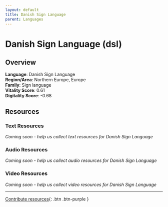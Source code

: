 ```yaml
---
layout: default
title: Danish Sign Language
parent: Languages
---
```


# Danish Sign Language (dsl)

## Overview

**Language**: Danish Sign Language  
**Region/Area**: Northern Europe, Europe  
**Family**: Sign language  
**Vitality Score**: 0.61  
**Digitality Score**: -0.68  

## Resources

### Text Resources
*Coming soon - help us collect text resources for Danish Sign Language*

### Audio Resources
*Coming soon - help us collect audio resources for Danish Sign Language*

### Video Resources
*Coming soon - help us collect video resources for Danish Sign Language*

---

[Contribute resources](https://fairtrain.github.io/){: .btn .btn-purple }
